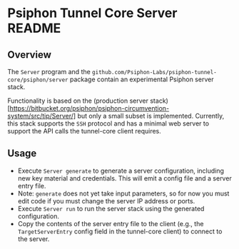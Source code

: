 Psiphon Tunnel Core Server README
================================================================================

Overview
--------------------------------------------------------------------------------

The `Server` program and the `github.com/Psiphon-Labs/psiphon-tunnel-core/psiphon/server` package contain an experimental Psiphon server stack.

Functionality is based on the (production server stack)[https://bitbucket.org/psiphon/psiphon-circumvention-system/src/tip/Server/] but only a small subset is implemented. Currently, this stack supports the `SSH` protocol and has a minimal web server to support the API calls the tunnel-core client requires.

Usage
--------------------------------------------------------------------------------

* Execute `Server generate` to generate a server configuration, including new key material and credentials. This will emit a config file and a server entry file.
 * Note: `generate` does not yet take input parameters, so for now you must edit code if you must change the server IP address or ports.
* Execute `Server run` to run the server stack using the generated configuration.
* Copy the contents of the server entry file to the client (e.g., the `TargetServerEntry` config field in the tunnel-core client) to connect to the server.
